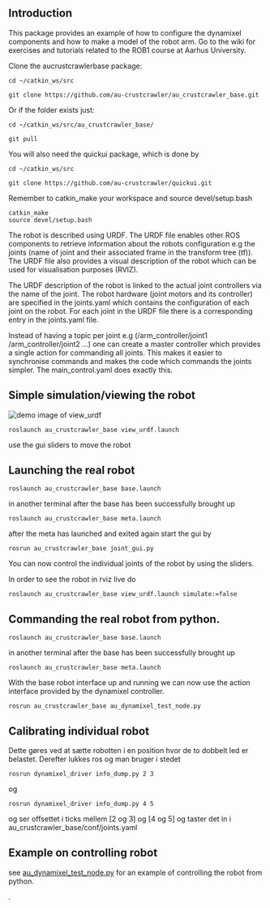 Introduction
-----------
This package provides an example of how to configure the dynamixel components and how to
make a model of the robot arm. 
Go to the wiki for exercises and tutorials related to the ROB1 course at Aarhus University.

Clone the aucrustcrawlerbase package:

	cd ~/catkin_ws/src

	git clone https://github.com/au-crustcrawler/au_crustcrawler_base.git

Or if the folder exists just:

	cd ~/catkin_ws/src/au_crustcrawler_base/

	git pull

You will also need the quickui package, which is done by 

	cd ~/catkin_ws/src

	git clone https://github.com/au-crustcrawler/quickui.git

Remember to catkin_make your workspace and source devel/setup.bash

	catkin_make
	source devel/setup.bash


The robot is described using URDF. The URDF file enables other
ROS components to retrieve information about the robots configuration 
e.g the joints (name of joint and their associated frame in the transform tree (tf)).
The URDF file also provides a visual description of the robot which can be used for visualisation purposes (RVIZ).

The URDF description of the robot is linked to the actual joint controllers via the name of the joint. 
The robot hardware (joint motors and its controller) are specified in the joints.yaml which contains the configuration
of each joint on the robot. For each joint in the URDF file there is a corresponding entry in the joints.yaml file. 
 
Instead of having a topic per joint e.g (/arm_controller/joint1 /arm_controller/joint2 ...) one can create a master controller 
which provides a single action for commanding all joints. This makes it easier to synchronise commands and makes the code which commands
the joints simpler. The main_control.yaml does exactly this.

Simple simulation/viewing the robot
-----------

![demo image of view_urdf](https://raw.githubusercontent.com/au-crustcrawler/au_crustcrawler_base/master/doc/view_urdf.png)

	roslaunch au_crustcrawler_base view_urdf.launch

use the gui sliders to move the robot


Launching the real robot
-----------
	roslaunch au_crustcrawler_base base.launch

in another terminal after the base has been successfully brought up

	roslaunch au_crustcrawler_base meta.launch

after the meta has launched and exited again start the gui by

	rosrun au_crustcrawler_base joint_gui.py

You can now control the individual joints of the robot by using the sliders.

In order to see the robot in rviz live do 

	roslaunch au_crustcrawler_base view_urdf.launch simulate:=false


Commanding the real robot from python.
-----------

	roslaunch au_crustcrawler_base base.launch

in another terminal after the base has been successfully brought up

	roslaunch au_crustcrawler_base meta.launch

With the base robot interface up and running we can now use the 
action interface provided by the dynamixel controller. 

	rosrun au_crustcrawler_base au_dynamixel_test_node.py
	
Calibrating individual robot
-----------
Dette gøres ved at sætte robotten i en position hvor de to dobbelt led er belastet.
Derefter lukkes ros og man bruger i stedet

	rosrun dynamixel_driver info_dump.py 2 3

og

	rosrun dynamixel_driver info_dump.py 4 5

og ser offsettet i ticks mellem [2 og 3] og [4 og 5] og taster det in i au_crustcrawler_base/conf/joints.yaml
	

Example on controlling robot
-----------
see [au_dynamixel_test_node.py](https://github.com/au-crustcrawler/au_crustcrawler_base/blob/master/nodes/au_dynamixel_test_node.py) for an example of controlling the robot
from python.


.
